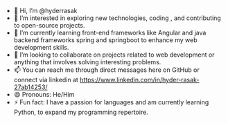 - 👋 Hi, I’m @hyderrasak
- 👀 I’m interested in exploring new technologies, coding , and contributing to open-source projects.
- 🌱 I’m currently learning front-end frameworks like Angular and java backend frameworks spring and springboot to enhance my web development skills.
- 💞️ I’m looking to collaborate on projects related to  web development or anything that involves solving interesting problems.
- 📫 You can reach me through direct messages here on GitHub or connect via linkedin at https://www.linkedin.com/in/hyder-rasak-27ab14253/
- 😄 Pronouns: He/Him
- ⚡ Fun fact: I have a passion for languages and am currently learning Python, to expand my programming repertoire.
